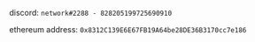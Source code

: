 discord: `network#2288 - 828205199725690910`

ethereum address: `0x8312C139E6E67FB19A64be28DE36B3170cc7e186`
